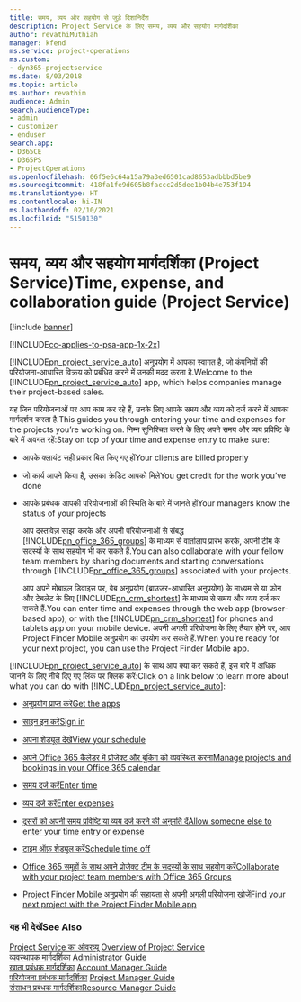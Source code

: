 ```yaml
---
title: समय, व्यय और सहयोग से जुड़े दिशानिर्देश
description: Project Service के लिए समय, व्यय और सहयोग मार्गदर्शिका
author: revathiMuthiah
manager: kfend
ms.service: project-operations
ms.custom:
- dyn365-projectservice
ms.date: 8/03/2018
ms.topic: article
ms.author: revathim
audience: Admin
search.audienceType:
- admin
- customizer
- enduser
search.app:
- D365CE
- D365PS
- ProjectOperations
ms.openlocfilehash: 06f5e6c64a15a79a3ed6501cad8653adbbbd5be9
ms.sourcegitcommit: 418fa1fe9d605b8faccc2d5dee1b04b4e753f194
ms.translationtype: HT
ms.contentlocale: hi-IN
ms.lasthandoff: 02/10/2021
ms.locfileid: "5150130"
---
```

# <a name="time-expense-and-collaboration-guide-project-service"></a><span data-ttu-id="4587b-103">समय, व्यय और सहयोग मार्गदर्शिका (Project Service)</span><span class="sxs-lookup"><span data-stu-id="4587b-103">Time, expense, and collaboration guide (Project Service)</span></span>

[!include [banner](../includes/psa-now-project-operations.md)]

[!INCLUDE[cc-applies-to-psa-app-1x-2x](../includes/cc-applies-to-psa-app-1x-2x.md)]

<span data-ttu-id="4587b-104">[!INCLUDE[pn_project_service_auto](../includes/pn-project-service-auto.md)] अनुप्रयोग में आपका स्वागत है, जो कंपनियों की परियोजना-आधारित विक्रय को प्रबंधित करने में उनकी मदद करता है.</span><span class="sxs-lookup"><span data-stu-id="4587b-104">Welcome to the [!INCLUDE[pn_project_service_auto](../includes/pn-project-service-auto.md)] app, which helps companies manage their project-based sales.</span></span> 
  
 <span data-ttu-id="4587b-105">यह जिन परियोजनाओं पर आप काम कर रहे हैं, उनके लिए आपके समय और व्यय को दर्ज करने में आपका मार्गदर्शन करता है.</span><span class="sxs-lookup"><span data-stu-id="4587b-105">This guides you through entering your time and expenses for the projects you’re working on.</span></span> <span data-ttu-id="4587b-106">निम्न सुनिश्चित करने के लिए अपने समय और व्यय प्रविष्टि के बारे में अवगत रहें:</span><span class="sxs-lookup"><span data-stu-id="4587b-106">Stay on top of your time and expense entry to make sure:</span></span>  
  
- <span data-ttu-id="4587b-107">आपके क्लायंट सही प्रकार बिल किए गए हों</span><span class="sxs-lookup"><span data-stu-id="4587b-107">Your clients are billed properly</span></span>  
  
- <span data-ttu-id="4587b-108">जो कार्य आपने किया है, उसका क्रेडिट आपको मिले</span><span class="sxs-lookup"><span data-stu-id="4587b-108">You get credit for the work you’ve done</span></span>  
  
- <span data-ttu-id="4587b-109">आपके प्रबंधक आपकी परियोजनाओं की स्थिति के बारे में जानते हों</span><span class="sxs-lookup"><span data-stu-id="4587b-109">Your managers know the status of your projects</span></span>  
  
  <span data-ttu-id="4587b-110">आप दस्तावेज़ साझा करके और अपनी परियोजनाओं से संबद्ध [!INCLUDE[pn_office_365_groups](../includes/pn-office-365-groups.md)] के माध्यम से वार्तालाप प्रारंभ करके, अपनी टीम के सदस्यों के साथ सहयोग भी कर सकते हैं.</span><span class="sxs-lookup"><span data-stu-id="4587b-110">You can also collaborate with your fellow team members by sharing documents and starting conversations through [!INCLUDE[pn_office_365_groups](../includes/pn-office-365-groups.md)] associated with your projects.</span></span>  
  
  <span data-ttu-id="4587b-111">आप अपने मोबाइल डिवाइस पर, वेब अनुप्रयोग (ब्राउज़र-आधारित अनुप्रयोग) के माध्यम से या फ़ोन और टेबलेट के लिए [!INCLUDE[pn_crm_shortest](../includes/pn-crm-shortest.md)] के माध्यम से समय और व्यय दर्ज कर सकते हैं.</span><span class="sxs-lookup"><span data-stu-id="4587b-111">You can enter time and expenses through the web app (browser-based app), or with the [!INCLUDE[pn_crm_shortest](../includes/pn-crm-shortest.md)] for phones and tablets app on your mobile device.</span></span> <span data-ttu-id="4587b-112">अपनी अगली परियोजना के लिए तैयार होने पर, आप Project Finder Mobile अनुप्रयोग का उपयोग कर सकते हैं.</span><span class="sxs-lookup"><span data-stu-id="4587b-112">When you’re ready for your next project, you can use the Project Finder Mobile app.</span></span>  
  
<span data-ttu-id="4587b-113">[!INCLUDE[pn_project_service_auto](../includes/pn-project-service-auto.md)] के साथ आप क्या कर सकते हैं, इस बारे में अधिक जानने के लिए नीचे दिए गए लिंक पर क्लिक करें:</span><span class="sxs-lookup"><span data-stu-id="4587b-113">Click on a link below to learn more about what you can do with [!INCLUDE[pn_project_service_auto](../includes/pn-project-service-auto.md)]:</span></span>  
  
-   [<span data-ttu-id="4587b-114">अनुप्रयोग प्राप्त करें</span><span class="sxs-lookup"><span data-stu-id="4587b-114">Get the apps</span></span>](../psa/get-apps.md)  
  
-   [<span data-ttu-id="4587b-115">साइन इन करें</span><span class="sxs-lookup"><span data-stu-id="4587b-115">Sign in</span></span>](../psa/sign-in.md)  
  
-   [<span data-ttu-id="4587b-116">अपना शेड्यूल देखें</span><span class="sxs-lookup"><span data-stu-id="4587b-116">View your schedule</span></span>](../psa/view-schedule.md)  
  
-   [<span data-ttu-id="4587b-117">अपने Office 365 कैलेंडर में प्रोजेक्ट और बुकिंग को व्यवस्थित करना</span><span class="sxs-lookup"><span data-stu-id="4587b-117">Manage projects and bookings in your Office 365 calendar</span></span>](../psa/manage-project-bookings-office-365-calendar.md)  
  
-   [<span data-ttu-id="4587b-118">समय दर्ज करें</span><span class="sxs-lookup"><span data-stu-id="4587b-118">Enter time</span></span>](../psa/enter-time.md)  
  
-   [<span data-ttu-id="4587b-119">व्यय दर्ज करें</span><span class="sxs-lookup"><span data-stu-id="4587b-119">Enter expenses</span></span>](../psa/enter-expenses.md)  
  
-   [<span data-ttu-id="4587b-120">दूसरों को अपनी समय प्रविष्टि या व्यय दर्ज करने की अनुमति दें</span><span class="sxs-lookup"><span data-stu-id="4587b-120">Allow someone else to enter your time entry or expense</span></span>](../psa/allow-someone-else-enter-time-entry-expense.md)  
  
-   [<span data-ttu-id="4587b-121">टाइम ऑफ़ शेड्यूल करें</span><span class="sxs-lookup"><span data-stu-id="4587b-121">Schedule time off</span></span>](../psa/schedule-time-off.md)  
  
-   [<span data-ttu-id="4587b-122">Office 365 समूहों के साथ अपने प्रोजेक्ट टीम के सदस्यों के साथ सहयोग करें</span><span class="sxs-lookup"><span data-stu-id="4587b-122">Collaborate with your project team members with Office 365 Groups</span></span>](../psa/collaborate-project-team-members-office-365-groups.md)  
  
-   [<span data-ttu-id="4587b-123">Project Finder Mobile अनुप्रयोग की सहायता से अपनी अगली परियोजना खोजें</span><span class="sxs-lookup"><span data-stu-id="4587b-123">Find your next project with the Project Finder Mobile app</span></span>](../psa/find-next-project-finder-mobile-app.md)  
  
### <a name="see-also"></a><span data-ttu-id="4587b-124">यह भी देखें</span><span class="sxs-lookup"><span data-stu-id="4587b-124">See Also</span></span>  
 <span data-ttu-id="4587b-125">[Project Service का ओवरव्यू](../psa/overview.md) </span><span class="sxs-lookup"><span data-stu-id="4587b-125">[Overview of Project Service](../psa/overview.md) </span></span>  
 <span data-ttu-id="4587b-126">[व्यवस्थापक मार्गदर्शिका](../psa/admin-guide.md) </span><span class="sxs-lookup"><span data-stu-id="4587b-126">[Administrator Guide](../psa/admin-guide.md) </span></span>  
 <span data-ttu-id="4587b-127">[खाता प्रबंधक मार्गदर्शिका](../psa/account-manager-guide.md) </span><span class="sxs-lookup"><span data-stu-id="4587b-127">[Account Manager Guide](../psa/account-manager-guide.md) </span></span>  
 <span data-ttu-id="4587b-128">[परियोजना प्रबंधक मार्गदर्शिका](../psa/project-manager-guide.md) </span><span class="sxs-lookup"><span data-stu-id="4587b-128">[Project Manager Guide](../psa/project-manager-guide.md) </span></span>  
 [<span data-ttu-id="4587b-129">संसाधन प्रबंधक मार्गदर्शिका</span><span class="sxs-lookup"><span data-stu-id="4587b-129">Resource Manager Guide</span></span>](../psa/resource-manager-guide.md)   
